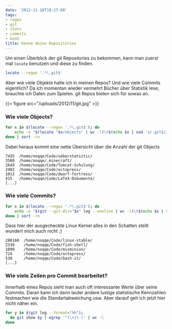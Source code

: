 ```yaml
---
date: '2012-11-18T18:27:00'
tags:
- regex
- git
- stats
- commits
- bash
title: Kenne deine Repositories
---
```


Um einen Überblick der git Repositories zu bekommen,
kann man zuerst mal `locate` benutzen und diese zu finden.

``` bash
locate --regex '.*\.git$'
```

Aber wie viele Objekte halte ich in meinen Repos? Und wie viele Commits
eigentlich? Da ich momentan wieder vermehrt Bücher über Statistik lese,
brauchte ich Daten zum Spielen. git Repos bieten sich für sowas an.

{{< figure src="/uploads/2012/11/git.jpg" >}}

### Wie viele Objects?

``` bash
for x in $(locate --regex '.*\.git$'); do
    echo -e "$(locate "$x/objects" | wc -l)\t$(echo $x | sed 's/.git$//') "
done | sort -rn
```

Dabei heraus kommt eine nette Übersicht über die Anzahl der git Objects

```
7435  /home/noqqe/Code/ueberstatistic/
3580  /home/noqqe/.minecraft/
2649  /home/noqqe/Code/Tomcat-Schulung/
2402  /home/noqqe/Code/octopress/
1013  /home/noqqe/Code/dwarf-fortress/
415   /home/noqqe/Code/LaTeX-Dokumente/
[...]
```

### Wie viele Commits?

``` bash
for x in $(locate --regex '.*\.git$'); do
    echo -e "$(git --git-dir="$x" log --oneline | wc -l)\t$(echo $x | sed 's/.git$//')"
done | sort -rn
```

Dass hier der ausgecheckte Linux Kernel alles in den Schatten stellt wundert
mich auch nicht ;)

```
288160  /home/noqqe/Code/linux-stable/
2330    /home/noqqe/Code/fish-shell/
1090    /home/noqqe/Code/mixminion/
724     /home/noqqe/Code/octopress/
530     /home/noqqe/Code/bash-it/
[...]
```

### Wie viele Zeilen pro Commit bearbeitet?

Innerhalb eines Repos sieht man auch oft interessante Werte über seine Commits.
Daran kann ich dann lauter andere lustige statistische Kennzahlen festmachen wie
die Standartabweichung usw. Aber darauf geh ich jetzt hier nicht näher ein.

``` bash
for y in $(git log --format="%h");
  do git show $y | egrep '^(\+|\-)' | wc -l
done
```
